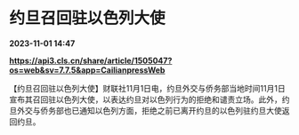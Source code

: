 # 约旦召回驻以色列大使

**2023-11-01 14:47**

**https://api3.cls.cn/share/article/1505047?os=web&sv=7.7.5&app=CailianpressWeb**

【约旦召回驻以色列大使】财联社11月1日电，约旦外交与侨务部当地时间11月1日宣布其召回驻以色列大使，以表达约旦对以色列行为的拒绝和谴责立场。此外，约旦外交与侨务部也已通知以色列方面，拒绝之前已离开约旦的以色列驻约旦大使返回约旦。
